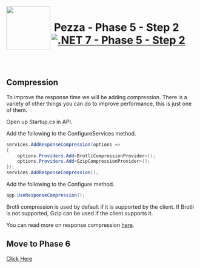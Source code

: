 <img align="left" width="116" height="116" src="../pezza-logo.png" />

# &nbsp;**Pezza - Phase 5 - Step 2** [![.NET 7 - Phase 5 - Step 2](https://github.com/entelect-incubator/.NET/actions/workflows/dotnet-phase5-step2.yml/badge.svg)](https://github.com/entelect-incubator/.NET/actions/workflows/dotnet-phase5-step2.yml)

<br/><br/>

## **Compression**

To improve the response time we will be adding compression. There is a variety of other things you can do to improve performance, this is just one of them.

Open up Startup.cs in API.

Add the following to the ConfigureServices method.

```cs
services.AddResponseCompression(options =>
{
    options.Providers.Add<BrotliCompressionProvider>();
    options.Providers.Add<GzipCompressionProvider>();
});
services.AddResponseCompression();
```

Add the following to the Configure method.

```cs
app.UseResponseCompression();
```

Brotli compression is used by default if it is supported by the client. If Brotli is not supported, Gzip can be used if the client supports it.

You can read more on response compression [here](https://docs.microsoft.com/en-us/aspnet/core/performance/response-compression?view=aspnetcore-5.0).

## **Move to Phase 6**

[Click Here](https://github.com/entelect-incubator/.NET/tree/master/Phase%206) 
